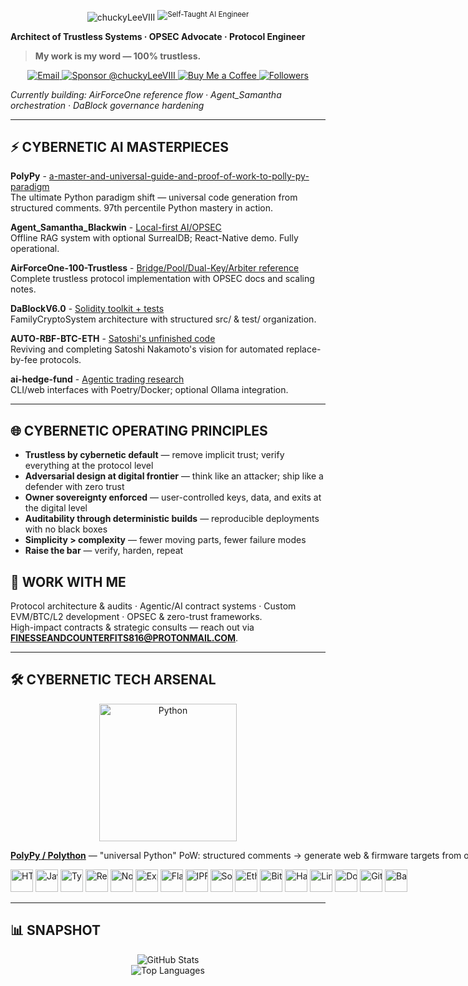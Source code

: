 
<!-- Header + Badges -->
<p align="center">
  <nobr>
    <img
      alt="chuckyLeeVIII"
      src="https://readme-typing-svg.demolab.com?font=Orbitron&weight=800&size=44&duration=1&pause=999999&color=00C853&vCenter=true&repeat=false&width=720&lines=chuckyLeeVIII"/>
    <sup>
      <img
        alt="Self-Taught AI Engineer"
        src="https://readme-typing-svg.demolab.com?font=Orbitron&weight=800&size=30&duration=1&pause=999999&color=FFFFFF&vCenter=true&repeat=false&width=35&lines=AI"/>
    </sup>
  </nobr>
</p>

<strong>Architect of Trustless Systems&nbsp;·&nbsp;OPSEC Advocate&nbsp;·&nbsp;Protocol Engineer</strong>

> **My work is my word — 100% trustless.**

<p align="center">
  <a href="mailto:FINESSEANDCOUNTERFITS816@PROTONMAIL.COM">
    <img alt="Email" src="https://img.shields.io/badge/Email-FINESSEANDCOUNTERFITS816@PROTONMAIL.COM-0A0A0A?style=for-the-badge&logo=gmail&logoColor=white">
  </a>
  <a href="https://github.com/sponsors/chuckyLeeVIII">
    <img alt="Sponsor @chuckyLeeVIII" src="https://img.shields.io/badge/Sponsor-@chuckyLeeVIII-EA4AAA?style=for-the-badge&logo=githubsponsors&logoColor=white">
  </a>
  <a href="https://buymeacoffee.com/johnsoneriq">
    <img alt="Buy Me a Coffee" src="https://img.shields.io/badge/Buy%20Me%20A%20Coffee-johnsoneriq-FFDD00?style=for-the-badge&logo=buymeacoffee&logoColor=black">
  </a>
  <a href="https://github.com/chuckyLeeVIII">
    <img alt="Followers" src="https://img.shields.io/github/followers/chuckyLeeVIII?style=for-the-badge&label=Followers">
  </a>
</p>

<em>Currently building:&nbsp;AirForceOne reference flow&nbsp;·&nbsp;Agent_Samantha orchestration&nbsp;·&nbsp;DaBlock governance hardening</em>

---

## ⚡ CYBERNETIC AI MASTERPIECES

**PolyPy** - [a-master-and-universal-guide-and-proof-of-work-to-polly-py-paradigm](https://github.com/chuckyLeeVIII/PolyPy--a-master-and-universal-guide-and-proof-of-work-to-polly-py-paradigm)  
The ultimate Python paradigm shift — universal code generation from structured comments. 97th percentile Python mastery in action.

**Agent_Samantha_Blackwin** - [Local-first AI/OPSEC](https://github.com/chuckyLeeVIII/Agent_Samantha_Blackwin)  
Offline RAG system with optional SurrealDB; React-Native demo. Fully operational.

**AirForceOne-100-Trustless** - [Bridge/Pool/Dual-Key/Arbiter reference](https://github.com/chuckyLeeVIII/AirForceOne-100-Trustless)  
Complete trustless protocol implementation with OPSEC docs and scaling notes.

**DaBlockV6.0** - [Solidity toolkit + tests](https://github.com/chuckyLeeVIII/DaBlockV6.0)  
FamilyCryptoSystem architecture with structured src/ & test/ organization.

**AUTO-RBF-BTC-ETH** - [Satoshi's unfinished code](https://github.com/chuckyLeeVIII/AUTO-RBF-BTC-ETH)  
Reviving and completing Satoshi Nakamoto's vision for automated replace-by-fee protocols.

**ai-hedge-fund** - [Agentic trading research](https://github.com/chuckyLeeVIII/ai-hedge-fund)  
CLI/web interfaces with Poetry/Docker; optional Ollama integration.

---

## 🌐 CYBERNETIC OPERATING PRINCIPLES
- **Trustless by cybernetic default** — remove implicit trust; verify everything at the protocol level
- **Adversarial design at digital frontier** — think like an attacker; ship like a defender with zero trust
- **Owner sovereignty enforced** — user-controlled keys, data, and exits at the digital level
- **Auditability through deterministic builds** — reproducible deployments with no black boxes
- **Simplicity > complexity** — fewer moving parts, fewer failure modes
- **Raise the bar** — verify, harden, repeat

## 💼 WORK WITH ME
Protocol architecture & audits · Agentic/AI contract systems · Custom EVM/BTC/L2 development · OPSEC & zero-trust frameworks.  
High-impact contracts & strategic consults — reach out via **[FINESSEANDCOUNTERFITS816@PROTONMAIL.COM](mailto:FINESSEANDCOUNTERFITS816@PROTONMAIL.COM)**.

---

## 🛠 CYBERNETIC TECH ARSENAL

<p align="center">
  <img src="https://cdn.jsdelivr.net/gh/devicons/devicon/icons/python/python-original.svg" alt="Python" width="220" />
</p>

<p align="center">
  <nobr><a href="https://github.com/chuckyLeeVIII/PolyPy--a-master-and-universal-guide-and-proof-of-work-to-polly-py-paradigm"><strong>PolyPy / Polython</strong></a> — "universal Python" PoW: structured comments → generate web & firmware targets from one Python toolchain.</nobr>
</p>

<!-- Single inline row of logos -->
<p align="center">
  <nobr>
    <img src="https://cdn.simpleicons.org/html5/E34F26" height="36" alt="HTML5"/>
    <img src="https://cdn.simpleicons.org/javascript/F7DF1E" height="36" alt="JavaScript"/>
    <img src="https://cdn.simpleicons.org/typescript/3178C6" height="36" alt="TypeScript"/>
    <img src="https://cdn.simpleicons.org/react/61DAFB" height="36" alt="React"/>
    <img src="https://cdn.simpleicons.org/nodedotjs/339933" height="36" alt="Node.js"/>
    <img src="https://cdn.simpleicons.org/express/FFFFFF" height="36" alt="Express"/>
    <img src="https://cdn.simpleicons.org/flask/FFFFFF" height="36" alt="Flask"/>
    <img src="https://cdn.simpleicons.org/ipfs/65C2CB" height="36" alt="IPFS"/>
    <img src="https://cdn.simpleicons.org/solidity/FFFFFF" height="36" alt="Solidity"/>
    <img src="https://cdn.simpleicons.org/ethereum/3C3C3D" height="36" alt="Ethereum"/>
    <img src="https://cdn.simpleicons.org/bitcoin/F7931A" height="36" alt="Bitcoin"/>
    <img src="https://cdn.jsdelivr.net/gh/devicons/devicon/icons/hardhat/hardhat-original.svg" height="36" alt="Hardhat"/>
    <img src="https://cdn.simpleicons.org/linux/FCC624" height="36" alt="Linux"/>
    <img src="https://cdn.simpleicons.org/docker/2496ED" height="36" alt="Docker"/>
    <img src="https://cdn.simpleicons.org/githubactions/2088FF" height="36" alt="GitHub Actions"/>
    <img src="https://cdn.simpleicons.org/gnubash/4EAA25" height="36" alt="Bash"/>
  </nobr>
</p>

---

## 📊 SNAPSHOT
<p align="center">
  <img alt="GitHub Stats" src="https://github-readme-stats.vercel.app/api?username=chuckyLeeVIII&show_icons=true&rank_icon=github&theme=radical&cache_seconds=86400&hide_border=true" /><br/>
  <img alt="Top Languages" src="https://github-readme-stats.vercel.app/api/top-langs/?username=chuckyLeeVIII&layout=compact&theme=radical&cache_seconds=86400&hide_border=true" /><br/>
</p>

